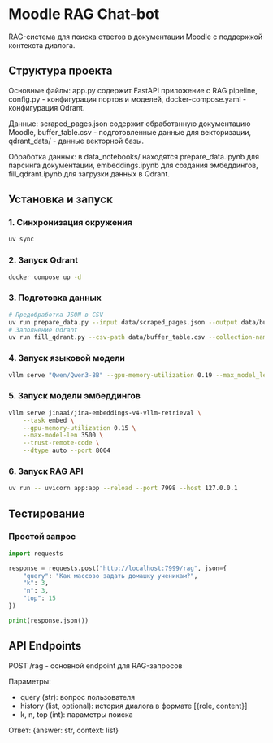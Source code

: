 # Moodle RAG Chat-bot

RAG-система для поиска ответов в документации Moodle с поддержкой контекста диалога.

## Структура проекта

Основные файлы: app.py содержит FastAPI приложение с RAG pipeline, config.py - конфигурация портов и моделей, docker-compose.yaml - конфигурация Qdrant. 

Данные: scraped_pages.json содержит обработанную документацию Moodle, buffer_table.csv - подготовленные данные для векторизации, qdrant_data/ - данные векторной базы.

Обработка данных: в data_notebooks/ находятся prepare_data.ipynb для парсинга документации, embeddings.ipynb для создания эмбеддингов, fill_qdrant.ipynb для загрузки данных в Qdrant.

## Установка и запуск

### 1. Синхронизация окружения
```bash
uv sync
```

### 2. Запуск Qdrant
```bash
docker compose up -d
```

### 3. Подготовка данных
```bash
# Предобработка JSON в CSV
uv run prepare_data.py --input data/scraped_pages.json --output data/buffer_table.csv --chunk-size 300
# Заполнение Qdrant
uv run fill_qdrant.py --csv-path data/buffer_table.csv --collection-name Docs_Dense --embedding-batch-size 2048    
```

### 4. Запуск языковой модели
```bash
vllm serve "Qwen/Qwen3-8B" --gpu-memory-utilization 0.19 --max_model_len 5000
```

### 5. Запуск модели эмбеддингов
```bash
vllm serve jinaai/jina-embeddings-v4-vllm-retrieval \
    --task embed \
    --gpu-memory-utilization 0.15 \
    --max-model-len 3500 \
    --trust-remote-code \
    --dtype auto --port 8004
```

### 6. Запуск RAG API
```bash
uv run -- uvicorn app:app --reload --port 7998 --host 127.0.0.1    
```

## Тестирование

### Простой запрос
```python
import requests

response = requests.post("http://localhost:7999/rag", json={
    "query": "Как массово задать домашку ученикам?",
    "k": 3,
    "n": 3,
    "top": 15
})

print(response.json())
```

## API Endpoints

POST /rag - основной endpoint для RAG-запросов

Параметры:
- query (str): вопрос пользователя
- history (list, optional): история диалога в формате [{role, content}]
- k, n, top (int): параметры поиска

Ответ: {answer: str, context: list}